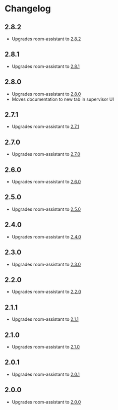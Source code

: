 # Changelog

## 2.8.2

- Upgrades room-assistant to [2.8.2](https://github.com/mKeRix/room-assistant/releases/tag/v2.8.2)

## 2.8.1

- Upgrades room-assistant to [2.8.1](https://github.com/mKeRix/room-assistant/releases/tag/v2.8.1)

## 2.8.0

- Upgrades room-assistant to [2.8.0](https://github.com/mKeRix/room-assistant/releases/tag/v2.8.0)
- Moves documentation to new tab in supervisor UI

## 2.7.1

- Upgrades room-assistant to [2.7.1](https://github.com/mKeRix/room-assistant/releases/tag/v2.7.1)

## 2.7.0

- Upgrades room-assistant to [2.7.0](https://github.com/mKeRix/room-assistant/releases/tag/v2.7.0)

## 2.6.0

- Upgrades room-assistant to [2.6.0](https://github.com/mKeRix/room-assistant/releases/tag/v2.6.0)

## 2.5.0

- Upgrades room-assistant to [2.5.0](https://github.com/mKeRix/room-assistant/releases/tag/v2.5.0)

## 2.4.0

- Upgrades room-assistant to [2.4.0](https://github.com/mKeRix/room-assistant/releases/tag/v2.4.0)

## 2.3.0

- Upgrades room-assistant to [2.3.0](https://github.com/mKeRix/room-assistant/releases/tag/v2.3.0)

## 2.2.0

- Upgrades room-assistant to [2.2.0](https://github.com/mKeRix/room-assistant/releases/tag/v2.2.0)

## 2.1.1

- Upgrades room-assistant to [2.1.1](https://github.com/mKeRix/room-assistant/releases/tag/v2.1.1)

## 2.1.0

- Upgrades room-assistant to [2.1.0](https://github.com/mKeRix/room-assistant/releases/tag/v2.1.0)

## 2.0.1

- Upgrades room-assistant to [2.0.1](https://github.com/mKeRix/room-assistant/releases/tag/v2.0.1)

## 2.0.0

- Upgrades room-assistant to [2.0.0](https://github.com/mKeRix/room-assistant/releases/tag/v2.0.0)